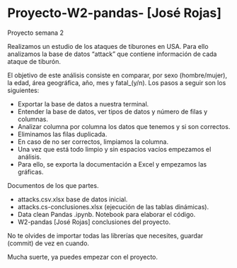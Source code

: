 # Proyecto-W2-pandas- [José Rojas]
Proyecto semana 2


Realizamos un estudio de los ataques de tiburones en USA. Para ello analizamos la base de datos “attack” que contiene información de cada ataque de tiburón. 

El objetivo de este análisis consiste en comparar, por sexo (hombre/mujer), la edad, área geográfica, año, mes y fatal_(y/n). Los pasos a seguir son los siguientes: 
-	Exportar la base de datos a nuestra terminal. 
-	Entender la base de datos, ver tipos de datos y número de filas y columnas.  
-	Analizar columna por columna los datos que tenemos y si son correctos. 
-	Eliminamos las filas duplicada. 
-	En caso de no ser correctos, limpiamos la columna. 
-	Una vez que está todo limpio y sin espacios vacíos empezamos el análisis. 
-	Para ello, se exporta la documentación a Excel y empezamos las gráficas. 


Documentos de los que partes. 
-	attacks.csv.xlsx base de datos inicial. 
-   attacks.cs-conclusiones.xlsx (ejecución de las tablas dinámicas).
-	Data clean Pandas .ipynb. Notebook para elaborar el código. 
-	W2-pandas [José Rojas] conclusiones del proyecto. 

No te olvides de importar todas las librerías que necesites, guardar (commit) de vez en cuando. 

Mucha suerte, ya puedes empezar con el proyecto. 
